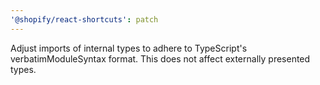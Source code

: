 ```yaml
---
'@shopify/react-shortcuts': patch
---
```


Adjust imports of internal types to adhere to TypeScript's verbatimModuleSyntax format. This does not affect externally presented types.
